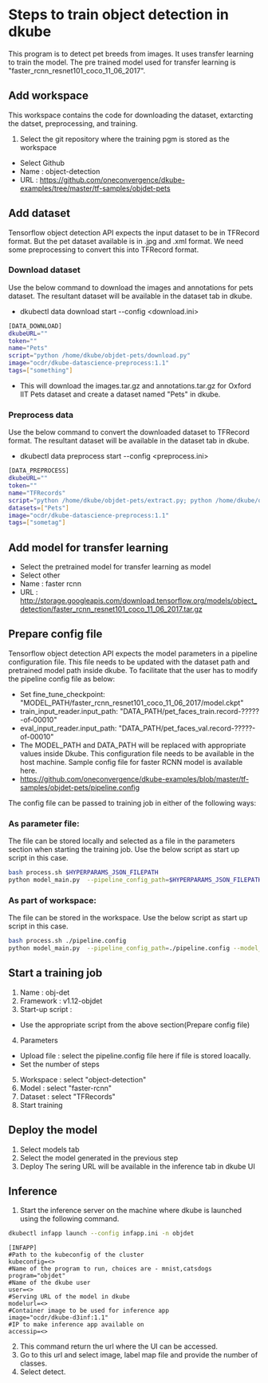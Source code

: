 # Steps to train object detection in dkube
This program is to detect pet breeds from images. It uses transfer learning to train the model. The pre trained model used for transfer learning is "faster_rcnn_resnet101_coco_11_06_2017".
## Add workspace
This workspace contains the code for downloading the dataset, extarcting the datset, preprocessing, and training. 
1. Select the git repository where the training pgm is stored as the workspace
- Select Github
- Name : object-detection
- URL : https://github.com/oneconvergence/dkube-examples/tree/master/tf-samples/objdet-pets
## Add dataset 
Tensorflow object detection API expects the input dataset to be in TFRecord format. But the pet dataset available is in .jpg and .xml format. We need some preprocessing to convert this into TFRecord format. 
### Download dataset
Use the below command to download the images and annotations for pets dataset. The resultant dataset <Pets> will be available in the dataset tab in dkube.
- dkubectl data download start --config <download.ini>
```bash
[DATA_DOWNLOAD]
dkubeURL=""
token=""
name="Pets"
script="python /home/dkube/objdet-pets/download.py"
image="ocdr/dkube-datascience-preprocess:1.1"
tags=["something"]
```
- This will download the images.tar.gz and annotations.tar.gz for Oxford IIT  Pets dataset and create a dataset named "Pets" in dkube.
### Preprocess data
Use the below command to convert the downloaded dataset to TFRecord format. The resultant dataset <TFRecords> will be available in the dataset tab in dkube.
- dkubectl data preprocess start --config <preprocess.ini>
```bash
[DATA_PREPROCESS]
dkubeURL=""
token=""
name="TFRecords"
script="python /home/dkube/objdet-pets/extract.py; python /home/dkube/objdet-pets/create_pet_tf_record.py --data_dir=/tmp/dataset/ --output_dir=$OUT_DIR --label_map_path=/home/dkube/objdet-pets/pet_label_map.pbtxt"
datasets=["Pets"]
image="ocdr/dkube-datascience-preprocess:1.1"
tags=["sometag"]

```
## Add model for transfer learning
- Select the pretrained model for transfer learning as model
- Select other
- Name : faster rcnn
- URL : http://storage.googleapis.com/download.tensorflow.org/models/object_detection/faster_rcnn_resnet101_coco_11_06_2017.tar.gz
## Prepare config file
Tensorflow object detection API expects the model parameters in a pipeline configuration file. This file needs to be updated with the dataset path and pretrained model path inside dkube. To facilitate that the user has to modify the pipeline config file as below:
- Set fine_tune_checkpoint: "MODEL_PATH/faster_rcnn_resnet101_coco_11_06_2017/model.ckpt"
- train_input_reader.input_path: "DATA_PATH/pet_faces_train.record-?????-of-00010"
- eval_input_reader.input_path: "DATA_PATH/pet_faces_val.record-?????-of-00010"
- The MODEL_PATH and DATA_PATH will be replaced with appropriate values inside Dkube. This configuration file needs to be available in the host machine. Sample config file for faster RCNN model is available here.
- https://github.com/oneconvergence/dkube-examples/blob/master/tf-samples/objdet-pets/pipeline.config

The config file can be passed to training job in either of the following ways:
### As parameter file: 
The file can be stored locally and selected as a file in the parameters section when starting the training job. Use the below script as start up script in this case.
```bash
bash process.sh $HYPERPARAMS_JSON_FILEPATH
python model_main.py  --pipeline_config_path=$HYPERPARAMS_JSON_FILEPATH --model_dir=$OUT_DIR
```
### As part of workspace:
The file can be stored in the workspace. Use the below script as start up script in this case.
```bash
bash process.sh ./pipeline.config
python model_main.py  --pipeline_config_path=./pipeline.config --model_dir=$OUT_DIR
```
## Start a training job
1. Name : obj-det
2. Framework : v1.12-objdet
3. Start-up script :
- Use the appropriate script from the above section(Prepare config file)
4. Parameters
- Upload file : select the pipeline.config file here if file is stored loacally.
- Set the number of steps
5. Workspace : select "object-detection"
6. Model : select "faster-rcnn"
7. Dataset : select "TFRecords"
8. Start training
## Deploy the model
1. Select models tab
2. Select the model generated in the previous step
3. Deploy
The sering URL will be available in the inference tab in dkube UI
## Inference
1. Start the inference server on the machine where dkube is launched using the following command.
```bash
dkubectl infapp launch --config infapp.ini -n objdet
```
```
[INFAPP]
#Path to the kubeconfig of the cluster
kubeconfig=<>
#Name of the program to run, choices are - mnist,catsdogs
program="objdet"
#Name of the dkube user
user=<>
#Serving URL of the model in dkube
modelurl=<>
#Container image to be used for inference app
image="ocdr/dkube-d3inf:1.1"
#IP to make inference app available on
accessip=<>
```
2. This command return the url where the UI can be accessed.
3. Go to this url and select image, label map file and provide the number of classes.
4. Select detect.

